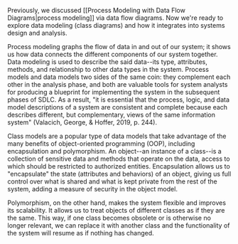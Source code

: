Previously, we discussed [[Process Modeling with Data Flow Diagrams|process modeling]] via data flow diagrams. Now we're ready to explore data modeling (class diagrams) and how it integrates into systems design and analysis.

Process modeling graphs the flow of data in and out of our system; it shows us how data connects the different components of our system together. Data modeling is used to describe the said data--its type, attributes, methods, and relationship to other data types in the system. Process models and data models two sides of the same coin: they complement each other in the analysis phase, and both are valuable tools for system analysts for producing a blueprint for implementing the system in the subsequent phases of SDLC. As a result, "it is essential that the process, logic, and data model descriptions of a system are consistent and complete because each describes different, but complementary, views of the same information system" (Valacich, George, & Hoffer, 2019, p. 244).

Class models are a popular type of data models that take advantage of the many benefits of object-oriented programming (OOP), including encapsulation and polymorphism. An object--an instance of a class--is a collection of sensitive data and methods that operate on the data, access to which should be restricted to authorized entities. Encapsulation allows us to "encapsulate" the state (attributes and behaviors) of an object, giving us full control over what is shared and what is kept private from the rest of the system, adding a measure of security in the object model.

Polymorphism, on the other hand, makes the system flexible and improves its scalability. It allows us to treat objects of different classes as if they are the same. This way, if one class becomes obsolete or is otherwise no longer relevant, we can replace it with another class and the functionality of the system will resume as if nothing has changed.